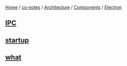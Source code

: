 [Home](https://mengxianbin.github.io) /
[cs-notes](https://mengxianbin.github.io/cs-notes/site) /
[Architecture](https://mengxianbin.github.io/cs-notes/site/Architecture) /
[Components](https://mengxianbin.github.io/cs-notes/site/Architecture/Components) /
[Electron](https://mengxianbin.github.io/cs-notes/site/Architecture/Components/Electron)

## [IPC](https://mengxianbin.github.io/cs-notes/site/Architecture/Components/Electron/IPC)

## [startup](https://mengxianbin.github.io/cs-notes/site/Architecture/Components/Electron/startup)

## [what](https://mengxianbin.github.io/cs-notes/site/Architecture/Components/Electron/what)
